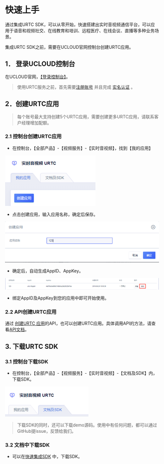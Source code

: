 # 快速上手

通过集成URTC SDK，可以从零开始，快速搭建出实时音视频通信平台，可以应用于语音和视频社交、在线教育和培训、远程医疗、在线会议、直播等多种业务场景。 

集成URTC SDK之前，需要在UCLOUD官网控制台创建URTC应用。

## 1． 登录UCLOUD控制台

在UCLOUD官网，[【登录控制台】](https://passport.ucloud.cn/?service=https://console.ucloud.cn/#login)。  

> 使用URTC服务之前，首先需要[注册账号](https://passport.ucloud.cn/#register) 并且完成 [实名认证](https://docs.ucloud.cn/identity_verification/README) 。  

## 2．创建URTC应用

> 每个账号最大支持创建5个URTC应用，需要创建更多URTC应用，请联系客户经理增加配额。

### 2.1  控制台创建URTC应用

 - 在控制台，【全部产品】-【视频服务】-【实时音视频】，找到【我的应用】  

![](/images/creat_app.png) 

 - 点击创建应用，输入应用名称，确定后保存。  
 
![](/images/creat_app_2.png) 

 - 确定后，自动生成AppID、AppKey。  
 
![](/images/app_go.png) 

 - 绑定AppID及AppKey到您的应用中即可开始使用。
 
### 2.2  API创建URTC应用

通过 [创建URTC 应用](https://docs.ucloud.cn/api/urtc-api/create_urtc_app)的API，也可以创建URTC应用。具体调用API的方法，请查看[API文档](https://docs.ucloud.cn/api/summary/README)。

## 3. 下载URTC SDK  

### 3.1  控制台下载SDK

 - 在控制台，【全部产品】-【视频服务】-【实时音视频】-【文档及SDK】内，下载SDK。  

![](/images/download_SDK.png) 
  
>下载SDK的同时，还可以下载demo源码。使用中有任何问题，都可以通过GitHub提issue，反馈给我们。

### 3.2 文档中下载SDK

 - 可以在[快速集成SDK](urtc/sdk/VideoStart) 中，下载SDK。
